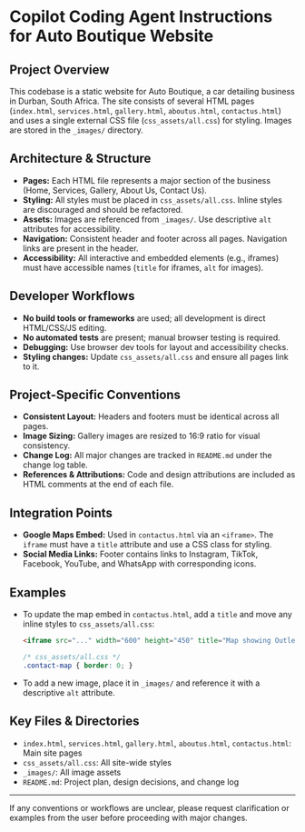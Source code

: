 # Copilot Coding Agent Instructions for Auto Boutique Website

## Project Overview
This codebase is a static website for Auto Boutique, a car detailing business in Durban, South Africa. The site consists of several HTML pages (`index.html`, `services.html`, `gallery.html`, `aboutus.html`, `contactus.html`) and uses a single external CSS file (`css_assets/all.css`) for styling. Images are stored in the `_images/` directory.

## Architecture & Structure
- **Pages:** Each HTML file represents a major section of the business (Home, Services, Gallery, About Us, Contact Us).
- **Styling:** All styles must be placed in `css_assets/all.css`. Inline styles are discouraged and should be refactored.
- **Assets:** Images are referenced from `_images/`. Use descriptive `alt` attributes for accessibility.
- **Navigation:** Consistent header and footer across all pages. Navigation links are present in the header.
- **Accessibility:** All interactive and embedded elements (e.g., iframes) must have accessible names (`title` for iframes, `alt` for images).

## Developer Workflows
- **No build tools or frameworks** are used; all development is direct HTML/CSS/JS editing.
- **No automated tests** are present; manual browser testing is required.
- **Debugging:** Use browser dev tools for layout and accessibility checks.
- **Styling changes:** Update `css_assets/all.css` and ensure all pages link to it.

## Project-Specific Conventions
- **Consistent Layout:** Headers and footers must be identical across all pages.
- **Image Sizing:** Gallery images are resized to 16:9 ratio for visual consistency.
- **Change Log:** All major changes are tracked in `README.md` under the change log table.
- **References & Attributions:** Code and design attributions are included as HTML comments at the end of each file.

## Integration Points
- **Google Maps Embed:** Used in `contactus.html` via an `<iframe>`. The `iframe` must have a `title` attribute and use a CSS class for styling.
- **Social Media Links:** Footer contains links to Instagram, TikTok, Facebook, YouTube, and WhatsApp with corresponding icons.

## Examples
- To update the map embed in `contactus.html`, add a `title` and move any inline styles to `css_assets/all.css`:
  ```html
  <iframe src="..." width="600" height="450" title="Map showing Outlet Park location" class="contact-map" ...></iframe>
  ```
  ```css
  /* css_assets/all.css */
  .contact-map { border: 0; }
  ```
- To add a new image, place it in `_images/` and reference it with a descriptive `alt` attribute.

## Key Files & Directories
- `index.html`, `services.html`, `gallery.html`, `aboutus.html`, `contactus.html`: Main site pages
- `css_assets/all.css`: All site-wide styles
- `_images/`: All image assets
- `README.md`: Project plan, design decisions, and change log

---
If any conventions or workflows are unclear, please request clarification or examples from the user before proceeding with major changes.

